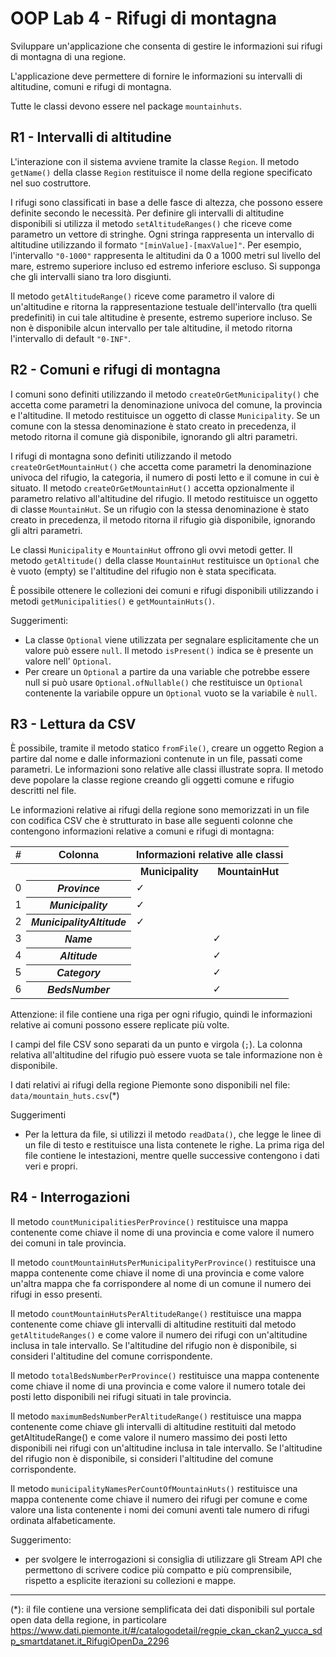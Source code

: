 # OOP Lab 4 - Rifugi di montagna

Sviluppare un'applicazione che consenta di gestire le informazioni sui rifugi di montagna di una regione.

L'applicazione deve permettere di fornire le informazioni su intervalli di altitudine, comuni e rifugi di montagna.

Tutte le classi devono essere nel package `mountainhuts`.


## R1 - Intervalli di altitudine

L'interazione con il sistema avviene tramite la classe `Region`. Il metodo `getName()` della classe `Region` 
restituisce il nome della regione specificato nel suo costruttore.

I rifugi sono classificati in base a delle fasce di altezza, che possono essere definite secondo le necessità. 
Per definire gli intervalli di altitudine disponibili si utilizza il metodo `setAltitudeRanges()` che riceve come 
parametro un vettore di stringhe. Ogni stringa rappresenta un intervallo di altitudine utilizzando il 
formato `"[minValue]-[maxValue]"`. Per esempio, l'intervallo `"0-1000"` rappresenta le altitudini da 0 a 1000 metri 
sul livello del mare, estremo superiore incluso ed estremo inferiore escluso. 
Si supponga che gli intervalli siano tra loro disgiunti.

Il metodo `getAltitudeRange()` riceve come parametro il valore di un'altitudine e ritorna la rappresentazione testuale 
dell'intervallo (tra quelli predefiniti) in cui tale altitudine è presente, estremo superiore incluso. 
Se non è disponibile alcun intervallo per tale altitudine, il metodo ritorna l'intervallo di default `"0-INF"`.


## R2 - Comuni e rifugi di montagna

I comuni sono definiti utilizzando il metodo `createOrGetMunicipality()` che accetta come parametri la denominazione 
univoca del comune, la provincia e l'altitudine. Il metodo restituisce un oggetto di classe `Municipality`. 
Se un comune con la stessa denominazione è stato creato in precedenza, il metodo ritorna il comune già disponibile, 
ignorando gli altri parametri.

I rifugi di montagna sono definiti utilizzando il metodo `createOrGetMountainHut()` che accetta come parametri la 
denominazione univoca del rifugio, la categoria, il numero di posti letto e il comune in cui è situato. 
Il metodo `createOrGetMountainHut()` accetta opzionalmente il parametro relativo all'altitudine del rifugio. 
Il metodo restituisce un oggetto di classe `MountainHut`. Se un rifugio con la stessa denominazione è stato creato 
in precedenza, il metodo ritorna il rifugio già disponibile, ignorando gli altri parametri.

Le classi `Municipality` e `MountainHut` offrono gli ovvi metodi getter. Il metodo `getAltitude()` della classe 
`MountainHut` restituisce un `Optional` che è vuoto (empty) se l'altitudine del rifugio non è stata specificata.

È possibile ottenere le collezioni dei comuni e rifugi disponibili utilizzando i metodi `getMunicipalities()` 
e `getMountainHuts()`.


Suggerimenti:

* La classe `Optional` viene utilizzata per segnalare esplicitamente che un valore può essere `null`. 
  Il metodo `isPresent()` indica se è presente un valore nell' `Optional`.
* Per creare un `Optional` a partire da una variable che potrebbe essere null si può usare `Optional.ofNullable()` 
  che restituisce un `Optional` contenente la variabile oppure un `Optional` vuoto se la variabile è `null`.


## R3 - Lettura da CSV

È possibile, tramite il metodo statico `fromFile()`, creare un oggetto Region a partire dal nome e dalle informazioni 
contenute in un file, passati come parametri. Le informazioni sono relative alle classi illustrate sopra. 
Il metodo deve popolare la classe regione creando gli oggetti comune e rifugio descritti nel file.

Le informazioni relative ai rifugi della regione sono memorizzati in un file con codifica CSV che è strutturato in 
base alle seguenti colonne che contengono informazioni relative a comuni e rifugi di montagna:

<table style="float:none;font-family:sans-serif;">
      <tr>
        <th>#</th><th>Colonna</th><th colspan="2">Informazioni relative alle classi</th>
      </tr><tr>
        <th></th><th></th><th><b>Municipality</b></th><th><b>MountainHut</b></th>
      </tr>
      <tr>
        <td>0</td><th><i>Province</i></th><td>✓</td><td></td>
      </tr>
      <tr>
        <td>1</td><th><i>Municipality</i></th><td>✓</td><td></td>
      </tr>
      <tr>
        <td>2</td><th><i>MunicipalityAltitude</i></th><td>✓</td><td></td>
      </tr>
      <tr>
        <td>3</td><th><i>Name</i></th><td></td><td>✓</td>
      </tr>
      <tr>
        <td>4</td><th><i>Altitude</i></th><td></td> <td>✓</td>
      </tr>
      <tr>
        <td>5</td><th><i>Category</i></th><td></td><td>✓</td>
      </tr>
      <tr>
        <td>6</td><th><i>BedsNumber</i></th><td></td><td>✓</td>
      </tr>
</table>

<!--
| N | Columns				| `Municipality`| `MountainHut`|
|---|-----------------------|---------------|--------------|
| 0	| Province				|	✓			|			|
| 1	| Municipality			|	✓			|			|
| 2	| MunicipalityAltitude	|	✓			|			|
| 3	| Name					|				|		✓   |
| 4	| Altitude				|				|		✓	|
| 5	| Category				|				|		✓	|
| 6	| BedsNumber				|				|		✓	|
-->


Attenzione: il file contiene una riga per ogni rifugio, quindi le informazioni relative ai comuni possono essere 
replicate più volte.

I campi del file CSV sono separati da un punto e virgola (`;`). La colonna relativa all'altitudine del rifugio può 
essere vuota se tale informazione non è disponibile.

I dati relativi ai rifugi della regione Piemonte sono disponibili nel file: `data/mountain_huts.csv`(*)


Suggerimenti

* Per la lettura da file, si utilizzi il metodo `readData()`, che legge le linee di un file di testo e restituisce una lista
  contenete le righe. 
  La prima riga del file contiene le intestazioni, mentre quelle successive contengono i dati veri e propri.


## R4 - Interrogazioni

Il metodo `countMunicipalitiesPerProvince()` restituisce una mappa contenente come chiave il nome di una provincia e 
come valore il numero dei comuni in tale provincia.

Il metodo `countMountainHutsPerMunicipalityPerProvince()` restituisce una mappa contenente come chiave il nome di una 
provincia e come valore un'altra mappa che fa corrispondere al nome di un comune il numero dei rifugi in esso presenti.

Il metodo `countMountainHutsPerAltitudeRange()` restituisce una mappa contenente come chiave gli intervalli di 
altitudine restituiti dal metodo `getAltitudeRanges()` e come valore il numero dei rifugi con un'altitudine inclusa in 
tale intervallo. Se l'altitudine del rifugio non è disponibile, si consideri l'altitudine del comune corrispondente.

Il metodo `totalBedsNumberPerProvince()` restituisce una mappa contenente come chiave il nome di una provincia e come 
valore il numero totale dei posti letto disponibili nei rifugi situati in tale provincia.

Il metodo `maximumBedsNumberPerAltitudeRange()` restituisce una mappa contenente come chiave gli intervalli di 
altitudine restituiti dal metodo getAltitudeRange() e come valore il numero massimo dei posti letto disponibili nei 
rifugi con un'altitudine inclusa in tale intervallo. Se l'altitudine del rifugio non è disponibile, si consideri 
l'altitudine del comune corrispondente.

Il metodo `municipalityNamesPerCountOfMountainHuts()` restituisce una mappa contenente come chiave il numero dei 
rifugi per comune e come valore una lista contenente i nomi dei comuni aventi tale numero di rifugi ordinata 
alfabeticamente.

Suggerimento:
* per svolgere le interrogazioni si consiglia di utilizzare gli Stream API che permettono di scrivere codice più 
compatto e più comprensibile, rispetto a esplicite iterazioni su collezioni e mappe.

---

(*): il file contiene una versione semplificata dei dati disponibili sul portale open data della regione, 
in particolare <https://www.dati.piemonte.it/#/catalogodetail/regpie_ckan_ckan2_yucca_sdp_smartdatanet.it_RifugiOpenDa_2296>
